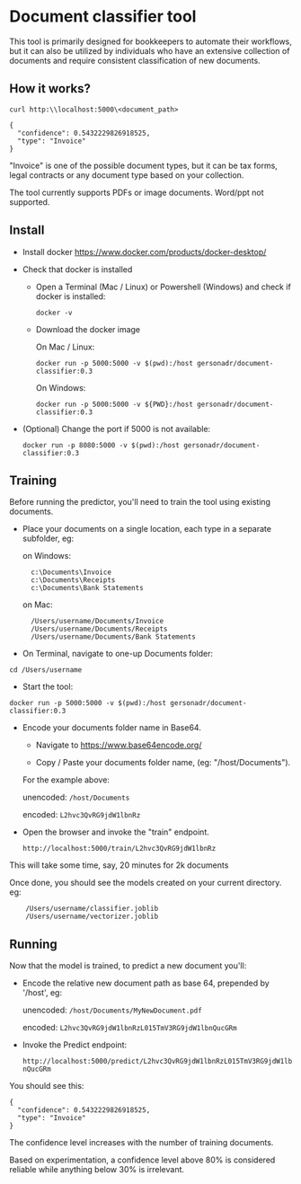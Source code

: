 # Document classifier tool

This tool is primarily designed for bookkeepers to automate their workflows, but it can also be utilized by individuals who have an extensive collection of documents and require consistent classification of new documents.

## How it works?

```
curl http:\\localhost:5000\<document_path>

{
  "confidence": 0.5432229826918525,
  "type": "Invoice"
}
```

"Invoice" is one of the possible document types, but it can be tax forms, legal contracts or any document type based on your collection.

The tool currently supports PDFs or image documents. Word/ppt not supported.

## Install

- Install docker
<https://www.docker.com/products/docker-desktop/>

- Check that docker is installed

  - Open a Terminal (Mac / Linux) or Powershell (Windows) and check if docker is installed:

    `docker -v`

  - Download the docker image

    On Mac / Linux:

    `docker run -p 5000:5000 -v $(pwd):/host gersonadr/document-classifier:0.3`

    On Windows:

    `docker run -p 5000:5000 -v ${PWD}:/host gersonadr/document-classifier:0.3`

- (Optional) Change the port if 5000 is not available:

    `docker run -p 8080:5000 -v $(pwd):/host gersonadr/document-classifier:0.3`

## Training

Before running the predictor, you'll need to train the tool using existing documents.

- Place your documents on a single location, each type in a separate subfolder, eg:

    on Windows:

        c:\Documents\Invoice
        c:\Documents\Receipts
        c:\Documents\Bank Statements

    on Mac:

        /Users/username/Documents/Invoice
        /Users/username/Documents/Receipts
        /Users/username/Documents/Bank Statements

- On Terminal, navigate to one-up Documents folder:

`cd /Users/username`

- Start the tool:

`docker run -p 5000:5000 -v $(pwd):/host gersonadr/document-classifier:0.3`

- Encode your documents folder name in Base64.

  - Navigate to <https://www.base64encode.org/>

  - Copy / Paste your documents folder name, (eg: "/host/Documents").
  
  For the example above:

  unencoded: `/host/Documents`

  encoded: `L2hvc3QvRG9jdW1lbnRz`

- Open the browser and invoke the "train" endpoint.

    `http://localhost:5000/train/L2hvc3QvRG9jdW1lbnRz`

This will take some time, say, 20 minutes for 2k documents

Once done, you should see the models created on your current directory. eg:

        /Users/username/classifier.joblib
        /Users/username/vectorizer.joblib

## Running

Now that the model is trained, to predict a new document you'll:

- Encode the relative new document path as base 64, prepended by '/host', eg:

    unencoded: `/host/Documents/MyNewDocument.pdf`

    encoded: `L2hvc3QvRG9jdW1lbnRzL015TmV3RG9jdW1lbnQucGRm`

- Invoke the Predict endpoint:

    `http://localhost:5000/predict/L2hvc3QvRG9jdW1lbnRzL015TmV3RG9jdW1lbnQucGRm`

You should see this:

```
{
  "confidence": 0.5432229826918525,
  "type": "Invoice"
}
```

The confidence level increases with the number of training documents.

Based on experimentation, a confidence level above 80% is considered reliable while anything below 30% is irrelevant.

